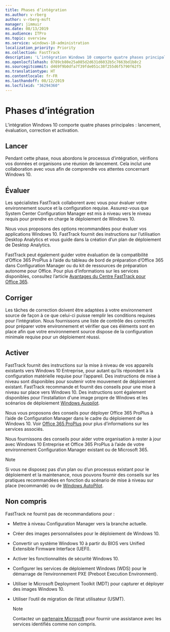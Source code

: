 ```yaml
---
title: Phases d’intégration
ms.author: v-rberg
author: v-rberg-msft
manager: jimmuir
ms.date: 08/13/2019
ms.audience: ITPro
ms.topic: overview
ms.service: windows-10-administration
localization_priority: Priority
ms.collection: FastTrack
description: 'L’intégration Windows 10 comporte quatre phases principales : lancement, évaluation, correction et activation.'
ms.openlocfilehash: 0789cb80e25a085d2d631d6032b5c7663bd1b8c2
ms.sourcegitcommit: d469f9b0dfa7f39fde051c38f255d6f5790f62f5
ms.translationtype: HT
ms.contentlocale: fr-FR
ms.lasthandoff: 08/12/2019
ms.locfileid: "36294360"
---
```

# <a name="onboarding-phases"></a>Phases d’intégration

L’intégration Windows 10 comporte quatre phases principales : lancement, évaluation, correction et activation.

## <a name="initiate"></a>Lancer

Pendant cette phase, nous abordons le processus d’intégration, vérifions vos données et organisons une réunion de lancement. Cela inclut une collaboration avec vous afin de comprendre vos attentes concernant Windows 10.

## <a name="assess"></a>Évaluer

Les spécialistes FastTrack collaborent avec vous pour évaluer votre environnement source et la configuration requise. Assurez-vous que System Center Configuration Manager est mis à niveau vers le niveau requis pour prendre en charge le déploiement de Windows 10. 

Nous vous proposons des options recommandées pour évaluer vos applications Windows 10. FastTrack fournit des instructions sur l’utilisation Desktop Analytics et vous guide dans la création d’un plan de déploiement de Desktop Analytics.

FastTrack peut également guider votre évaluation de la compatibilité d’Office 365 ProPlus à l’aide du tableau de bord de préparation d’Office 365 dans Configuration Manager ou du kit de ressources de préparation autonome pour Office. Pour plus d’informations sur les services disponibles, consultez l’article [Avantages du Centre FastTrack pour Office 365](O365-fasttrack-benefit-for-office-365.md). 

## <a name="remediate"></a>Corriger

Les tâches de correction doivent être adaptées à votre environnement source de façon à ce que celui-ci puisse remplir les conditions requises pour l’intégration. Nous fournissons une liste de contrôle des correctifs pour préparer votre environnement et vérifier que ces éléments sont en place afin que votre environnement source dispose de la configuration minimale requise pour un déploiement réussi. 

## <a name="enable"></a>Activer

FastTrack fournit des instructions sur la mise à niveau de vos appareils existants vers Windows 10 Entreprise, pour autant qu’ils répondent à la configuration matérielle requise pour l’appareil. Des instructions de mise à niveau sont disponibles pour soutenir votre mouvement de déploiement existant. FastTrack recommande et fournit des conseils pour une mise à niveau sur place vers Windows 10. Des instructions sont également disponibles pour l’installation d'une image propre de Windows et les scénarios de déploiement [Windows Auopilot](EMS-onboarding-phases.md#windows-autopilot). 

Nous vous proposons des conseils pour déployer Office 365 ProPlus à l’aide de Configuration Manager dans le cadre du déploiement de Windows 10. Voir [Office 365 ProPlus](O365-onboarding-and-migration.md#office-365-proplus) pour plus d’informations sur les services associés.

Nous fournissons des conseils pour aider votre organisation à rester à jour avec Windows 10 Entreprise et Office 365 ProPlus à l’aide de votre environnement Configuration Manager existant ou de Microsoft 365.

> [!NOTE]
> Si vous ne disposez pas d’un plan ou d’un processus existant pour le déploiement et la maintenance, nous pouvons fournir des conseils sur les pratiques recommandées en fonction du scénario de mise à niveau sur place (recommandé) ou de [Windows AutoPilot](EMS-onboarding-phases.md#windows-autopilot).

## <a name="out-of-scope"></a>Non compris

FastTrack ne fournit pas de recommandations pour :

- Mettre à niveau Configuration Manager vers la branche actuelle.
- Créer des images personnalisées pour le déploiement de Windows 10.
- Convertir un système Windows 10 à partir du BIOS vers Unified Extensible Firmware Interface (UEFI).
- Activer les fonctionnalités de sécurité Windows 10. 
- Configurer les services de déploiement Windows (WDS) pour le démarrage de l’environnement PXE (Preboot Execution Environment).
- Utiliser le Microsoft Deployment Toolkit (MDT) pour capturer et déployer des images Windows 10.
- Utiliser l’outil de migration de l’état utilisateur (USMT).

  > [!NOTE]
  > Contactez un [partenaire Microsoft](https://go.microsoft.com/fwlink/?linkid=2080150) pour fournir une assistance avec les services identifiés comme non compris.

 